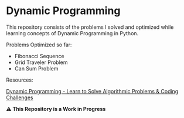 # Dynamic Programming

This repository consists of the problems I solved and optimized while learning concepts of Dynamic Programming in Python.

Problems Optimized so far:

* Fibonacci Sequence
* Grid Traveler Problem
* Can Sum Problem

Resources:

[Dynamic Programming - Learn to Solve Algorithmic Problems & Coding Challenges](https://www.youtube.com/watch?v=oBt53YbR9Kk)

**⚠️ This Repository is a Work in Progress**


